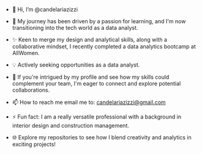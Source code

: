 - 👋 Hi, I’m @candelariazizzi
- 🚀 My journey has been driven by a passion for learning, and I'm now transitioning into the tech world as a data analyst.
- ✨ Keen to merge my design and analytical skills, along with a collaborative mindset, I recently completed a data analytics bootcamp at AllWomen.
- 💡 Actively seeking opportunities as a data analyst.
- 💞 If you're intrigued by my profile and see how my skills could complement your team, I'm eager to connect and explore potential collaborations.
- 📫 How to reach me email me to: candelariazizzi@gmail.com
- ⚡ Fun fact: I am a really versatile professional with a background in interior design and construction management.
  
- 🌐 Explore my repositories to see how I blend creativity and analytics in exciting projects!
